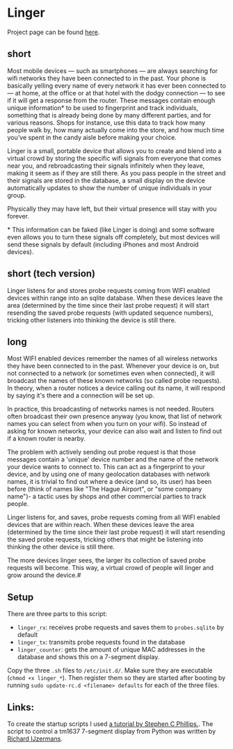 # Linger #

Project page can be found [here](https://jaspervanloenen.com/linger/).

## short ##

Most mobile devices — such as smartphones — are always searching 
for wifi networks they have been connected to in the past. Your 
phone is basically yelling every name of every network it has ever 
been connected to — at home, at the office or at that hotel with 
the dodgy connection — to see if it will get a response from the router.
These messages contain enough unique information\* to be used to 
fingerprint and track individuals, something that is already being 
done by many different parties, and for various reasons. Shops for 
instance, use this data to track how many people walk by, how many 
actually come into the store, and how much time you’ve spent in the 
candy aisle before making your choice.

Linger is a small, portable device that allows you to create and 
blend into a virtual crowd by storing the specific wifi signals 
from everyone that comes near you, and rebroadcasting their signals 
infinitely when they leave, making it seem as if they are still there. 
As you pass people in the street and their signals are stored in the 
database, a small display on the device automatically updates to show 
the number of unique individuals in your group.

Physically they may have left, but their virtual presence will stay with you forever.

\* This information can be faked (like Linger is doing) and some 
software even allows you to turn these signals off completely, but 
most devices will send these signals by default (including iPhones 
and most Android devices).

## short (tech version) ##
Linger listens for and stores probe requests coming from WIFI enabled
devices within range into an sqlite database. When these devices 
leave the area (determined by the time since their last probe 
request) it will start resending the saved probe requests 
(with updated sequence numbers), tricking other listeners 
into thinking the device is still there.

## long ##
Most WIFI enabled devices remember the names of all wireless
networks they have been connected to in the past. Whenever
your device is on, but not connected to a network (or sometimes
even when connected), it will broadcast the names of these known
networks (so called probe requests). In theory, when a router
notices a device calling out its name, it will respond by saying
it's there and a connection will be set up.

In practice, this broadcasting of networks names is not needed.
Routers often broadcast their own presence anyway (you know, that
list of network names you can select from when you turn on your
wifi). So instead of asking for known networks, your device can
also wait and listen to find out if a known router is nearby.

The problem with actively sending out probe request is that those
messages contain a 'unique' device number and the name of the network
your device wants to connect to. This can act as a fingerprint to
your device, and by using one of many geolocation databases with
network names, it is trivial to find out where a device (and so,
its user) has been before (think of names like "The Hague Airport",
or "some company name")- a tactic uses by shops and other
commercial parties to track people.

Linger listens for, and saves, probe requests coming from all WIFI
enabled devices that are within reach. When these devices leave
the area (determined by the time since their last probe request)
it will start resending the saved probe requests, tricking others
that might be listening into thinking the other device is still there.

The more devices linger sees, the larger its collection of saved probe
requests will become. This way, a virtual crowd of people will linger
and grow around the device.#

## Setup

There are three parts to this script:
* `linger_rx`: receives probe requests and saves them to `probes.sqlite` by default
* `linger_tx`: transmits probe requests found in the database
* `linger_counter`: gets the amount of unique MAC addresses in the database
and shows this on a 7-segment display.

Copy the three `.sh` files to `/etc/init.d/`. Make sure they are executable 
(`chmod +x linger_*`). Then register them so they are started after booting
by running `sudo update-rc.d <filename> defaults` for each of the three files.

## Links:
To create the startup scripts I used [a tutorial by Stephen C Phillips.](http://blog.scphillips.com/posts/2013/07/getting-a-python-script-to-run-in-the-background-as-a-service-on-boot/).
The script to control a tm1637 7-segment display from Python was written by [Richard IJzermans](https://raspberrytips.nl/tm1637-4-digit-led-display-raspberry-pi/).
